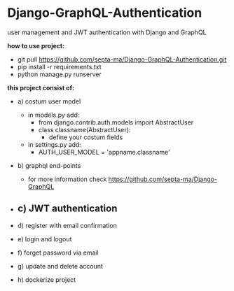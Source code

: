 # Django-GraphQL-Authentication
user management and JWT authentication with Django and GraphQL

**how to use project:**
- git pull https://github.com/septa-ma/Django-GraphQL-Authentication.git
- pip install -r requirements.txt
- python manage.py runserver

**this project consist of:**
- a) costum user model
    - in models.py add:
        - from django.contrib.auth.models import AbstractUser
        - class classname(AbstractUser):
            - define your costum fields
    - in settings.py add:
        - AUTH_USER_MODEL = 'appname.classname'

- b) graphql end-points
    - for more information check https://github.com/septa-ma/Django-GraphQL

- c) JWT authentication
    - 

- d) register with email confirmation
- e) login and logout
- f) forget password via email
- g) update and delete account
- h) dockerize project